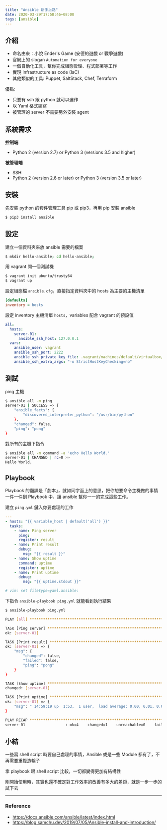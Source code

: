 ```yaml
---
title: "Ansible 新手上路"
date: 2020-03-29T17:58:46+08:00
tags: [ansible]
---
```


## 介紹

- 命名由來：小說 Ender's Game (安德的遊戲 or 戰爭遊戲)
- 官網上的 slogan `Automation for everyone`
- 一個自動化工具，幫你完成組態管理、程式部署等工作
- 實現 Infrastructure as code (IaC)
- 其他類似的工具: Puppet, SaltStack, Chef, Terraform

優點:
- 只要有 ssh 跟 python 就可以運作
- 以 Yaml 格式編寫
- 被管理的 server 不需要另外安裝 agent

## 系統需求

**控制端**
- Python 2 (version 2.7) or Python 3 (versions 3.5 and higher)

**被管理端**
- SSH
- Python 2 (version 2.6 or later) or Python 3 (version 3.5 or later)

## 安裝

先安裝 python 的套件管理工具 pip 或 pip3，再用 pip 安裝 ansible

```sh
$ pip3 install ansible
```

## 設定

建立一個資料夾來放 ansible 需要的檔案

```sh
$ mkdir hello-ansible; cd hello-ansible;
```

用 vagrant 開一個測試機

```sh
$ vagrant init ubuntu/trusty64
$ vagrant up
```

設定組態檔 `ansible.cfg`，直接指定資料夾中的 hosts 為主要的主機清單

```cfg
[defaults]
inventory = hosts
```

設定 inventory 主機清單 `hosts`，variables 配合 vagrant 的預設值

```yaml
all:
  hosts:
    server-01:
      ansible_ssh_host: 127.0.0.1
  vars:
    ansible_user: vagrant
    ansible_ssh_port: 2222
    ansible_ssh_private_key_file: .vagrant/machines/default/virtualbox/private_key
    ansible_ssh_extra_args: "-o StrictHostKeyChecking=no"
```

## 測試

ping 主機

```sh
$ ansible all -m ping
server-01 | SUCCESS => {
    "ansible_facts": {
        "discovered_interpreter_python": "/usr/bin/python"
    },
    "changed": false,
    "ping": "pong"
}
```

對所有的主機下指令

```sh
$ ansible all -m command -a 'echo Hello World.'
server-01 | CHANGED | rc=0 >>
Hello World.
```

## Playbook

Playbook 的翻譯是「劇本」，就如同字面上的意思，把你想要命令主機做的事情一件一件到 Playbook 中，讓 ansible 幫你一一的完成這些工作。

建立 `ping.yml` 鍵入你要處理的工作

```yaml
---
- hosts: "{{ variable_host | default('all') }}"
  tasks:
    - name: Ping server
      ping:
      register: result
    - name: Print result
      debug:
        msg: "{{ result }}"
    - name: Show uptime
      command: uptime
      register: uptime
    - name: Print uptime
      debug:
        msg: "{{ uptime.stdout }}"

# vim: set filetype=yaml.ansible:
```

下指令 `ansible-playbook ping.yml` 就能看到執行結果

```sh
$ ansible-playbook ping.yml

PLAY [all] *********************************************************************

TASK [Ping server] *************************************************************
ok: [server-01]

TASK [Print result] ************************************************************
ok: [server-01] => {
    "msg": {
        "changed": false,
        "failed": false,
        "ping": "pong"
    }
}

TASK [Show uptime] *************************************************************
changed: [server-01]

TASK [Print uptime] ************************************************************
ok: [server-01] => {
    "msg": " 14:59:19 up  1:53,  1 user,  load average: 0.00, 0.01, 0.05"
}

PLAY RECAP *********************************************************************
server-01                  : ok=4    changed=1    unreachable=0    failed=0    skipped=0    rescued=0    ignored=0
```

## 小結

一些寫 shell script 時要自己處理的事情，Ansible 或是一些 Module 都有了，不再需要重複造輪子

拿 playbook 跟 shell script 比較，一切都變得更加有結構性

剛開始使用時，其實也還不確定對工作效率的改善有多大的差距，就是一步一步的試下去


---

### Reference

- https://docs.ansible.com/ansible/latest/index.html
- https://blog.samchu.dev/2019/07/05/Ansible-install-and-introduction/

